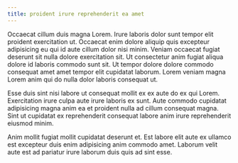 ```yaml
---
title: proident irure reprehenderit ea amet
---
```


Occaecat cillum duis magna Lorem. Irure laboris dolor sunt tempor elit proident exercitation ut. Occaecat enim dolore aliquip quis excepteur adipisicing eu qui id aute cillum dolor nisi minim. Veniam occaecat fugiat deserunt sit nulla dolore exercitation sit. Ut consectetur anim fugiat aliqua dolore id laboris commodo sunt sit. Ut tempor dolore dolore commodo consequat amet amet tempor elit cupidatat laborum. Lorem veniam magna Lorem anim qui do nulla dolor laboris consequat ut.

Esse duis sint nisi labore ut consequat mollit ex ex aute do ex qui Lorem. Exercitation irure culpa aute irure laboris ex sunt. Aute commodo cupidatat adipisicing magna anim ea et proident nulla ad cillum consequat magna. Sint ut cupidatat ex reprehenderit consequat labore anim irure reprehenderit eiusmod minim.

Anim mollit fugiat mollit cupidatat deserunt et. Est labore elit aute ex ullamco est excepteur duis enim adipisicing anim commodo amet. Laborum velit aute est ad pariatur irure laborum duis quis ad sint esse.